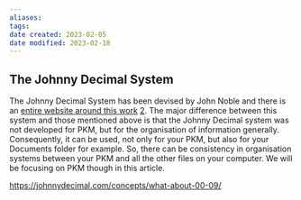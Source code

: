 ```yaml
---
aliases: 
tags: 
date created: 2023-02-05
date modified: 2023-02-18
---
```

## The Johnny Decimal System

The Johnny Decimal System has been devised by John Noble and there is an [entire website around this work](https://rebrand.ly/johnnyDecimal) [2](https://ricraftis.au/obsidian/how-to-set-up-an-obsidian-vault-using-the-johnny-decimal-system/#footnote_1_24975 "Home | Johnny•Decimal (johnnydecimal.com)"). The major difference between this system and those mentioned above is that the Johnny Decimal system was not developed for PKM, but for the organisation of information generally. Consequently, it can be used, not only for your PKM, but also for your Documents folder for example. So, there can be consistency in organisation systems between your PKM and all the other files on your computer. We will be focusing on PKM though in this article.

https://johnnydecimal.com/concepts/what-about-00-09/